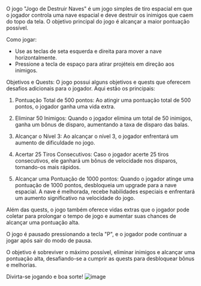 O jogo "Jogo de Destruir Naves" é um jogo simples de tiro espacial em que o jogador controla uma nave espacial e deve destruir os inimigos que caem do topo da tela. O objetivo principal do jogo é alcançar a maior pontuação possível.

Como jogar:
- Use as teclas de seta esquerda e direita para mover a nave horizontalmente.
- Pressione a tecla de espaço para atirar projéteis em direção aos inimigos.

Objetivos e Quests:
O jogo possui alguns objetivos e quests que oferecem desafios adicionais para o jogador. Aqui estão os principais:

1. Pontuação Total de 500 pontos: Ao atingir uma pontuação total de 500 pontos, o jogador ganha uma vida extra.

2. Eliminar 50 Inimigos: Quando o jogador elimina um total de 50 inimigos, ganha um bônus de disparo, aumentando a taxa de disparo das balas.

3. Alcançar o Nível 3: Ao alcançar o nível 3, o jogador enfrentará um aumento de dificuldade no jogo.

4. Acertar 25 Tiros Consecutivos: Caso o jogador acerte 25 tiros consecutivos, ele ganhará um bônus de velocidade nos disparos, tornando-os mais rápidos.

5. Alcançar uma Pontuação de 1000 pontos: Quando o jogador atinge uma pontuação de 1000 pontos, desbloqueia um upgrade para a nave espacial. A nave é melhorada, recebe habilidades especiais e enfrentará um aumento significativo na velocidade do jogo.

Além das quests, o jogo também oferece vidas extras que o jogador pode coletar para prolongar o tempo de jogo e aumentar suas chances de alcançar uma pontuação alta.

O jogo é pausado pressionando a tecla "P", e o jogador pode continuar a jogar após sair do modo de pausa.

O objetivo é sobreviver o máximo possível, eliminar inimigos e alcançar uma pontuação alta, desafiando-se a cumprir as quests para desbloquear bônus e melhorias.

Divirta-se jogando e boa sorte!
![image](https://github.com/JConfessor/Game-Project---Level-Design/assets/44590064/623c3054-2f96-4fe9-b80e-7fecfb7c4e2f)

